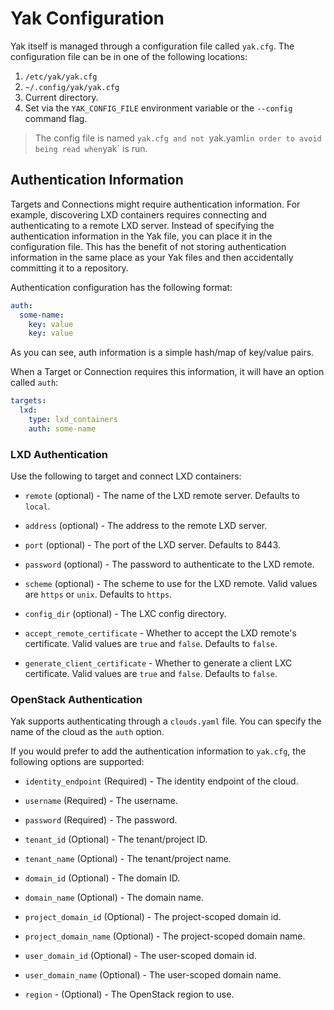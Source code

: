 Yak Configuration
=================

Yak itself is managed through a configuration file called `yak.cfg`.
The configuration file can be in one of the following locations:

1. `/etc/yak/yak.cfg`
2. `~/.config/yak/yak.cfg`
3. Current directory.
4. Set via the `YAK_CONFIG_FILE` environment variable or the `--config` command flag.

> The config file is named `yak.cfg and not `yak.yaml` in order to avoid being
> read when `yak` is run.

Authentication Information
--------------------------

Targets and Connections might require authentication information. For
example, discovering LXD containers requires connecting and authenticating
to a remote LXD server. Instead of specifying the authentication
information in the Yak file, you can place it in the configuration file.
This has the benefit of not storing authentication information in the same
place as your Yak files and then accidentally committing it to a repository.

Authentication configuration has the following format:

```yaml
auth:
  some-name:
    key: value
    key: value
```

As you can see, auth information is a simple hash/map of key/value pairs.

When a Target or Connection requires this information, it will have an
option called `auth`:

```yaml
targets:
  lxd:
    type: lxd_containers
    auth: some-name
```

### LXD Authentication

Use the following to target and connect LXD containers:

* `remote` (optional) - The name of the LXD remote server. Defaults
  to `local`.

* `address` (optional) - The address to the remote LXD server.

* `port` (optional) - The port of the LXD server. Defaults to 8443.

* `password` (optional) - The password to authenticate to the LXD remote.

* `scheme` (optional) - The scheme to use for the LXD remote. Valid values
  are `https` or `unix`. Defaults to `https`.

* `config_dir` (optional) - The LXC config directory.

* `accept_remote_certificate` - Whether to accept the LXD remote's certificate.
  Valid values are `true` and `false`. Defaults to `false`.

* `generate_client_certificate` - Whether to generate a client LXC certificate.
  Valid values are `true` and `false`. Defaults to `false`.

### OpenStack Authentication

Yak supports authenticating through a `clouds.yaml` file. You can specify the
name of the cloud as the `auth` option.

If you would prefer to add the authentication information to `yak.cfg`, the
following options are supported:

* `identity_endpoint` (Required) - The identity endpoint of the cloud.

* `username` (Required) - The username.

* `password` (Required) - The password.

* `tenant_id` (Optional) - The tenant/project ID.

* `tenant_name` (Optional) - The tenant/project name.

* `domain_id` (Optional) - The domain ID.

* `domain_name` (Optional) - The domain name.

* `project_domain_id` (Optional) - The project-scoped domain id.

* `project_domain_name` (Optional) - The project-scoped domain name.

* `user_domain_id` (Optional) - The user-scoped domain id.

* `user_domain_name` (Optional) - The user-scoped domain name.

* `region` - (Optional) - The OpenStack region to use.
